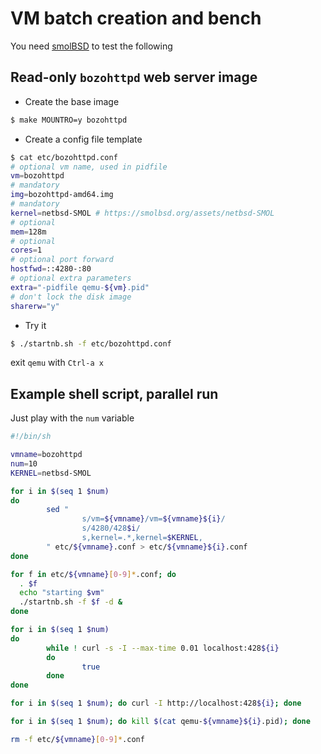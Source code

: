 # VM batch creation and bench

You need [smolBSD](https://github.com/NetBSDfr/smolBSD) to test the following

## Read-only `bozohttpd` web server image

* Create the base image

```sh
$ make MOUNTRO=y bozohttpd
```
* Create a config file template

```sh
$ cat etc/bozohttpd.conf 
# optional vm name, used in pidfile
vm=bozohttpd
# mandatory
img=bozohttpd-amd64.img
# mandatory
kernel=netbsd-SMOL # https://smolbsd.org/assets/netbsd-SMOL
# optional
mem=128m
# optional
cores=1
# optional port forward
hostfwd=::4280-:80
# optional extra parameters
extra="-pidfile qemu-${vm}.pid"
# don't lock the disk image
sharerw="y"
```

* Try it

```sh
$ ./startnb.sh -f etc/bozohttpd.conf
```
exit `qemu` with `Ctrl-a x`

## Example shell script, parallel run

Just play with the `num` variable

```sh
#!/bin/sh

vmname=bozohttpd
num=10
KERNEL=netbsd-SMOL

for i in $(seq 1 $num)
do
        sed "
                s/vm=${vmname}/vm=${vmname}${i}/
                s/4280/428$i/
                s,kernel=.*,kernel=$KERNEL,
        " etc/${vmname}.conf > etc/${vmname}${i}.conf
done

for f in etc/${vmname}[0-9]*.conf; do
  . $f
  echo "starting $vm"
  ./startnb.sh -f $f -d &
done

for i in $(seq 1 $num)
do
        while ! curl -s -I --max-time 0.01 localhost:428${i}
        do
                true
        done
done

for i in $(seq 1 $num); do curl -I http://localhost:428${i}; done

for i in $(seq 1 $num); do kill $(cat qemu-${vmname}${i}.pid); done

rm -f etc/${vmname}[0-9]*.conf
```

